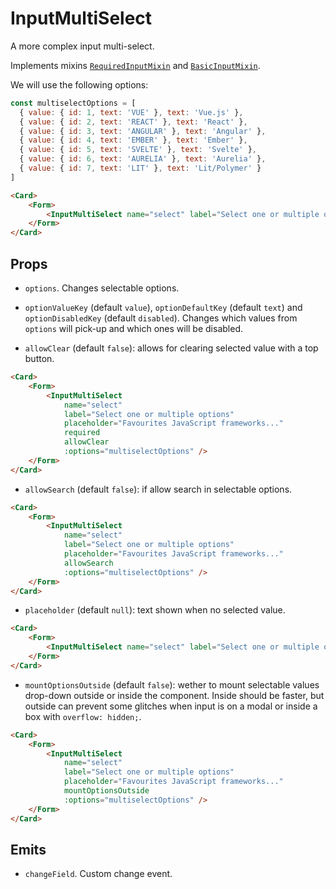 <script setup>
import InputMultiSelect from '../../../lib/components/form/InputMultiSelect.vue'
import Form from '../../../lib/components/form/Form.vue'
import Card from '../../../lib/components/info/Card.vue'

const multiselectOptions = [
  { value: { id: 1, text: 'VUE' }, text: 'Vue.js' },
  { value: { id: 2, text: 'REACT' }, text: 'React' },
  { value: { id: 3, text: 'ANGULAR' }, text: 'Angular' },
  { value: { id: 4, text: 'EMBER' }, text: 'Ember' },
  { value: { id: 5, text: 'SVELTE' }, text: 'Svelte' },
  { value: { id: 6, text: 'AURELIA' }, text: 'Aurelia' },
  { value: { id: 7, text: 'LIT' }, text: 'Lit/Polymer' }
]
</script>

<style>
.vp-doc .input-multi-select__option-list {
    padding-left: 0 !important;
    margin: 0 !important;
}

.vp-doc .input-multi-select__error {
    height: auto !important;
    line-height: 1.2 !important;
    margin: 0 !important;
}
</style>

# InputMultiSelect

A more complex input multi-select.

Implements mixins [`RequiredInputMixin`](/components/form/required-input-mixin) and [`BasicInputMixin`](/components/form/basic-input-mixin).

We will use the following options:

```js
const multiselectOptions = [
  { value: { id: 1, text: 'VUE' }, text: 'Vue.js' },
  { value: { id: 2, text: 'REACT' }, text: 'React' },
  { value: { id: 3, text: 'ANGULAR' }, text: 'Angular' },
  { value: { id: 4, text: 'EMBER' }, text: 'Ember' },
  { value: { id: 5, text: 'SVELTE' }, text: 'Svelte' },
  { value: { id: 6, text: 'AURELIA' }, text: 'Aurelia' },
  { value: { id: 7, text: 'LIT' }, text: 'Lit/Polymer' }
]
```

<Card>
    <Form>
        <InputMultiSelect name="select" label="Select one or multiple options" placeholder="Favourites JavaScript frameworks..." required :options="multiselectOptions" />
    </Form>
</Card>

```html
<Card>
    <Form>
        <InputMultiSelect name="select" label="Select one or multiple options" placeholder="Favourites JavaScript frameworks..." required :options="multiselectOptions" />
    </Form>
</Card>
```

<div class="mb-xs-8" />

## Props

- `options`. Changes selectable options.

<div class="mb-xs-8" />

- `optionValueKey` (default `value`), `optionDefaultKey` (default `text`) and `optionDisabledKey` (default `disabled`). Changes which values from `options` will pick-up and which ones will be disabled.

<div class="mb-xs-8" />

- `allowClear` (default `false`): allows for clearing selected value with a top button.

<div class="mb-xs-4" />

<Card>
    <Form>
        <InputMultiSelect
            name="select"
            label="Select one or multiple options"
            placeholder="Favourites JavaScript frameworks..."
            required
            allowClear
            :options="multiselectOptions" />
    </Form>
</Card>

```html
<Card>
    <Form>
        <InputMultiSelect
            name="select"
            label="Select one or multiple options"
            placeholder="Favourites JavaScript frameworks..."
            required
            allowClear
            :options="multiselectOptions" />
    </Form>
</Card>
```

<div class="mb-xs-8" />

- `allowSearch` (default `false`): if allow search in selectable options.

<div class="mb-xs-4" />

<Card>
    <Form>
        <InputMultiSelect
            name="select"
            label="Select one or multiple options"
            placeholder="Favourites JavaScript frameworks..."
            allowSearch
            :options="multiselectOptions" />
    </Form>
</Card>

```html
<Card>
    <Form>
        <InputMultiSelect
            name="select"
            label="Select one or multiple options"
            placeholder="Favourites JavaScript frameworks..."
            allowSearch
            :options="multiselectOptions" />
    </Form>
</Card>
```

<div class="mb-xs-8" />

- `placeholder` (default `null`): text shown when no selected value.

<Card>
    <Form>
        <InputMultiSelect name="select" label="Select one or multiple options" placeholder="Select your favourites JavaScript frameworks..." required :options="multiselectOptions" />
    </Form>
</Card>

```html
<Card>
    <Form>
        <InputMultiSelect name="select" label="Select one or multiple options" placeholder="Select your favourites JavaScript frameworks..." required :options="multiselectOptions" />
    </Form>
</Card>
```

<div class="mb-xs-8" />

- `mountOptionsOutside` (default `false`): wether to mount selectable values drop-down outside or inside the component. Inside should be faster, but outside can prevent some glitches when input is on a modal or inside a box with `overflow: hidden;`.

<div class="mb-xs-4" />

<Card>
    <Form>
        <InputMultiSelect
            name="select"
            label="Select one or multiple options"
            placeholder="Favourites JavaScript frameworks..."
            mountOptionsOutside
            :options="multiselectOptions" />
    </Form>
</Card>

```html
<Card>
    <Form>
        <InputMultiSelect
            name="select"
            label="Select one or multiple options"
            placeholder="Favourites JavaScript frameworks..."
            mountOptionsOutside
            :options="multiselectOptions" />
    </Form>
</Card>
```

<div class="mb-xs-8" />

## Emits

- `changeField`. Custom change event.

<div class="mb-xs-8" />